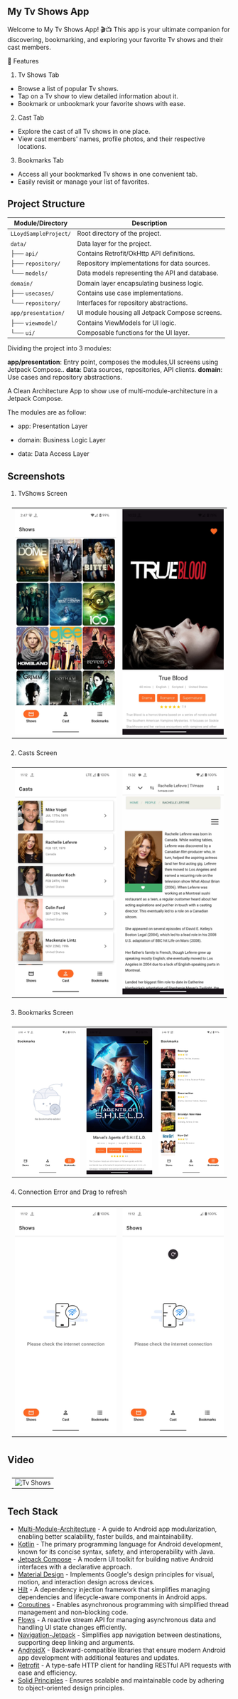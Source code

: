 ## My Tv Shows App

Welcome to My Tv Shows App! 🎬📺 This app is your ultimate companion for discovering, bookmarking, and
exploring your favorite Tv shows and their cast members.

📱 Features

1. Tv Shows Tab

* Browse a list of popular Tv shows.
* Tap on a Tv show to view detailed information about it.
* Bookmark or unbookmark your favorite shows with ease.

2. Cast Tab

* Explore the cast of all Tv shows in one place.
* View cast members' names, profile photos, and their respective locations.

3. Bookmarks Tab

* Access all your bookmarked Tv shows in one convenient tab.
* Easily revisit or manage your list of favorites.

## Project Structure

| **Module/Directory**  | **Description**                                |
|-----------------------|------------------------------------------------|
| `LLoydSampleProject/` | Root directory of the project.                 |
| `data/`               | Data layer for the project.                    |
| ├── `api/`            | Contains Retrofit/OkHttp API definitions.      |
| ├── `repository/`     | Repository implementations for data sources.   |
| └── `models/`         | Data models representing the API and database. |
| `domain/`             | Domain layer encapsulating business logic.     |
| ├── `usecases/`       | Contains use case implementations.             |
| └── `repository/`     | Interfaces for repository abstractions.        |
| `app/presentation/`   | UI module housing all Jetpack Compose screens. |
| ├── `viewmodel/`      | Contains ViewModels for UI logic.              |
| └── `ui/`             | Composable functions for the UI layer.         |

Dividing the project into 3 modules:

**app/presentation**: Entry point, composes the modules,UI screens using Jetpack Compose..
**data**: Data sources, repositories, API clients.
**domain**: Use cases and repository abstractions.

A Clean Architecture App to show use of multi-module-architecture in a Jetpack Compose.

The modules are as follow:

* app: Presentation Layer

* domain: Business Logic Layer

* data: Data Access Layer

## Screenshots

1. TvShows Screen

<table style="padding:10px">
    <tr>
    	<td align="center">
			<img src="assets/home.jpeg" alt="Tv Shows" width="250"/>
    	</td>
        <td align="center">
			<img src="assets/details.jpeg" alt="Show Details" width="250"/>
    	</td>
    </tr>
</table>

2. Casts Screen

<table style="padding:10px">
    <tr>
    	<td align="center">
			<img src="assets/cast.jpeg" alt="Casts" width="250"/>
    	</td>
        <td align="center">
			<img src="assets/cast_details.jpeg" alt="Cast details" width="250"/>
    	</td>
    </tr>
</table>

3. Bookmarks Screen

<table style="padding:10px">
	<tr>
		<td align="center">
			<img src="assets/no_bookmarks.jpeg" alt="No Bookmarks" width="250"/>
    	</td>
        <td align="center">
			<img src="assets/details_bookmark.jpeg" alt="Show Details" width="250"/>
    	</td>
        <td align="center">
			<img src="assets/bookmarks.jpeg" alt="Bookmarks" width="250"/>
    	</td>
  	</tr>
</table>

4. Connection Error and Drag to refresh

<table style="padding:10px">
    <tr>
    	<td align="center">
			<img src="assets/no_internet.jpeg" alt="No internet" width="250"/>
    	</td>
        <td align="center">
			<img src="assets/drag_to_refresh.jpeg" alt="Drag to refresh" width="250"/>
    	</td>
    </tr>
</table>

## Video

<table style="padding:10px">
	<tr>
    	<td align="center">
			<img src="assets/tvshow_app.gif" alt="Tv Shows" width="300"/>
    	</td>
  	</tr>
</table>

## Tech Stack

* [Multi-Module-Architecture](https://developer.android.com/topic/modularization) - A guide to
  Android app modularization, enabling better scalability, faster builds, and maintainability.
* [Kotlin](https://kotlinlang.org/) - The primary programming language for Android development,
  known for its concise syntax, safety, and interoperability with Java.
* [Jetpack Compose](https://developer.android.com/compose) - A modern UI toolkit for building native
  Android interfaces with a declarative approach.
* [Material Design](https://developer.android.com/develop/ui/views/theming/look-and-feel) -
  Implements Google's design principles for visual, motion, and interaction design across devices.
* [Hilt](https://developer.android.com/training/dependency-injection/hilt-android) - A dependency
  injection framework that simplifies managing dependencies and lifecycle-aware components in
  Android apps.
* [Coroutines](https://kotlinlang.org/docs/coroutines-overview.html) - Enables asynchronous
  programming with simplified thread management and non-blocking code.
* [Flows](https://developer.android.com/kotlin/flow) - A reactive stream API for managing
  asynchronous data and handling UI state changes efficiently.
* [Navigation-Jetpack](https://developer.android.com/jetpack/androidx/releases/navigation) -
  Simplifies app navigation between destinations, supporting deep linking and arguments.
* [AndroidX](https://developer.android.com/jetpack/androidx) - Backward-compatible libraries that
  ensure modern Android app development with additional features and updates.
* [Retrofit](https://square.github.io/retrofit/) - A type-safe HTTP client for handling RESTful API
  requests with ease and efficiency.
* [Solid Principles](https://medium.com/the-android-caf%C3%A9/solid-principles-the-kotlin-way-ff717c0d60da) -
  Ensures scalable and maintainable code by adhering to object-oriented design principles.


